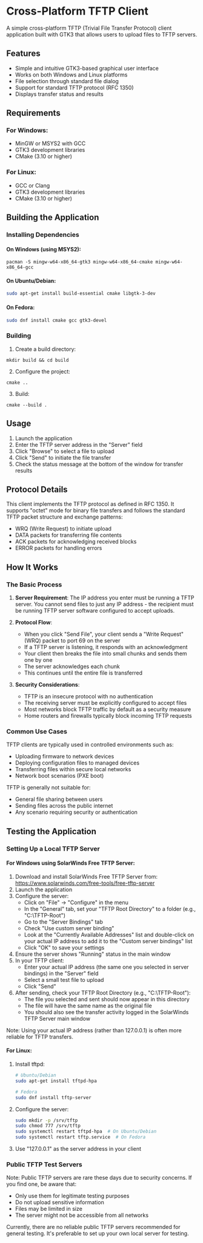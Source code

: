 # Cross-Platform TFTP Client

A simple cross-platform TFTP (Trivial File Transfer Protocol) client application built with GTK3 that allows users to upload files to TFTP servers.

## Features

- Simple and intuitive GTK3-based graphical user interface
- Works on both Windows and Linux platforms
- File selection through standard file dialog
- Support for standard TFTP protocol (RFC 1350)
- Displays transfer status and results

## Requirements

### For Windows:
- MinGW or MSYS2 with GCC
- GTK3 development libraries
- CMake (3.10 or higher)

### For Linux:
- GCC or Clang
- GTK3 development libraries
- CMake (3.10 or higher)

## Building the Application

### Installing Dependencies

#### On Windows (using MSYS2):
```
pacman -S mingw-w64-x86_64-gtk3 mingw-w64-x86_64-cmake mingw-w64-x86_64-gcc
```

#### On Ubuntu/Debian:
```bash
sudo apt-get install build-essential cmake libgtk-3-dev
```

#### On Fedora:
```bash
sudo dnf install cmake gcc gtk3-devel
```

### Building

1. Create a build directory:
```
mkdir build && cd build
```

2. Configure the project:
```
cmake ..
```

3. Build:
```
cmake --build .
```

## Usage

1. Launch the application
2. Enter the TFTP server address in the "Server" field
3. Click "Browse" to select a file to upload
4. Click "Send" to initiate the file transfer
5. Check the status message at the bottom of the window for transfer results

## Protocol Details

This client implements the TFTP protocol as defined in RFC 1350. It supports "octet" mode for binary file transfers and follows the standard TFTP packet structure and exchange patterns:

- WRQ (Write Request) to initiate upload
- DATA packets for transferring file contents
- ACK packets for acknowledging received blocks
- ERROR packets for handling errors

## How It Works

### The Basic Process

1. **Server Requirement**: The IP address you enter must be running a TFTP server. You cannot send files to just any IP address - the recipient must be running TFTP server software configured to accept uploads.

2. **Protocol Flow**:
   - When you click "Send File", your client sends a "Write Request" (WRQ) packet to port 69 on the server
   - If a TFTP server is listening, it responds with an acknowledgment
   - Your client then breaks the file into small chunks and sends them one by one
   - The server acknowledges each chunk
   - This continues until the entire file is transferred

3. **Security Considerations**:
   - TFTP is an insecure protocol with no authentication
   - The receiving server must be explicitly configured to accept files
   - Most networks block TFTP traffic by default as a security measure
   - Home routers and firewalls typically block incoming TFTP requests

### Common Use Cases

TFTP clients are typically used in controlled environments such as:

- Uploading firmware to network devices
- Deploying configuration files to managed devices
- Transferring files within secure local networks
- Network boot scenarios (PXE boot)

TFTP is generally not suitable for:
- General file sharing between users
- Sending files across the public internet
- Any scenario requiring security or authentication

## Testing the Application

### Setting Up a Local TFTP Server

#### For Windows using SolarWinds Free TFTP Server:
1. Download and install SolarWinds Free TFTP Server from: https://www.solarwinds.com/free-tools/free-tftp-server
2. Launch the application
3. Configure the server:
   - Click on "File" → "Configure" in the menu
   - In the "General" tab, set your "TFTP Root Directory" to a folder (e.g., "C:\TFTP-Root")
   - Go to the "Server Bindings" tab
   - Check "Use custom server binding"
   - Look at the "Currently Available Addresses" list and double-click on your actual IP address to add it to the "Custom server bindings" list
   - Click "OK" to save your settings
4. Ensure the server shows "Running" status in the main window
5. In your TFTP client:
   - Enter your actual IP address (the same one you selected in server bindings) in the "Server" field
   - Select a small test file to upload
   - Click "Send"
6. After sending, check your TFTP Root Directory (e.g., "C:\TFTP-Root"):
   - The file you selected and sent should now appear in this directory
   - The file will have the same name as the original file
   - You should also see the transfer activity logged in the SolarWinds TFTP Server main window

Note: Using your actual IP address (rather than 127.0.0.1) is often more reliable for TFTP transfers.

#### For Linux:
1. Install tftpd:
   ```bash
   # Ubuntu/Debian
   sudo apt-get install tftpd-hpa
   
   # Fedora
   sudo dnf install tftp-server
   ```

2. Configure the server:
   ```bash
   sudo mkdir -p /srv/tftp
   sudo chmod 777 /srv/tftp
   sudo systemctl restart tftpd-hpa  # On Ubuntu/Debian
   sudo systemctl restart tftp.service  # On Fedora
   ```

3. Use "127.0.0.1" as the server address in your client

### Public TFTP Test Servers

Note: Public TFTP servers are rare these days due to security concerns. If you find one, be aware that:

- Only use them for legitimate testing purposes
- Do not upload sensitive information
- Files may be limited in size
- The server might not be accessible from all networks

Currently, there are no reliable public TFTP servers recommended for general testing. It's preferable to set up your own local server for testing.